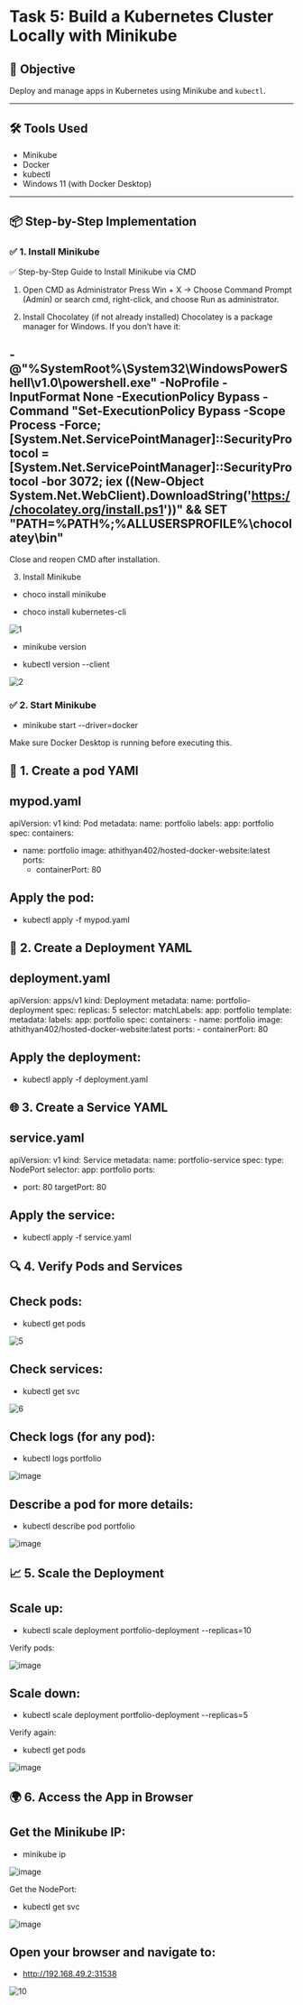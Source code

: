 # Task 5: Build a Kubernetes Cluster Locally with Minikube

## 🎯 Objective
Deploy and manage apps in Kubernetes using Minikube and `kubectl`.

---

## 🛠 Tools Used
- Minikube
- Docker
- kubectl
- Windows 11 (with Docker Desktop)

---

## 📦 Step-by-Step Implementation
### ✅ 1. Install Minikube
✅ Step-by-Step Guide to Install Minikube via CMD
1. Open CMD as Administrator
Press Win + X → Choose Command Prompt (Admin) or search cmd, right-click, and choose Run as administrator.

2. Install Chocolatey (if not already installed)
Chocolatey is a package manager for Windows. If you don’t have it:

## - @"%SystemRoot%\System32\WindowsPowerShell\v1.0\powershell.exe" -NoProfile -InputFormat None -ExecutionPolicy Bypass -Command "Set-ExecutionPolicy Bypass -Scope Process -Force; [System.Net.ServicePointManager]::SecurityProtocol = [System.Net.ServicePointManager]::SecurityProtocol -bor 3072; iex ((New-Object System.Net.WebClient).DownloadString('https://chocolatey.org/install.ps1'))" && SET "PATH=%PATH%;%ALLUSERSPROFILE%\chocolatey\bin"

Close and reopen CMD after installation.

3. Install Minikube

- choco install minikube

- choco install kubernetes-cli

![1](https://github.com/user-attachments/assets/1630c954-7ac1-4f81-b7a5-5ef7eeaf6f35)

- minikube version

- kubectl version --client


![2](https://github.com/user-attachments/assets/684705df-c397-4c4d-a5e6-df3a88d16e7c)

### ✅ 2. Start Minikube

- minikube start --driver=docker

Make sure Docker Desktop is running before executing this.

## 📁 1. Create a pod YAMl
## mypod.yaml

apiVersion: v1
kind: Pod
metadata:
  name: portfolio
  labels:
    app: portfolio
spec:
  containers:
  - name: portfolio
    image: athithyan402/hosted-docker-website:latest
    ports:
    - containerPort: 80
   
## Apply the pod:

- kubectl apply -f mypod.yaml

## 📁 2. Create a Deployment YAML
## deployment.yaml

apiVersion: apps/v1
kind: Deployment
metadata:
  name: portfolio-deployment
spec:
  replicas: 5
  selector:
    matchLabels:
      app: portfolio
  template:
    metadata:
      labels:
        app: portfolio
    spec:
      containers:
      - name: portfolio
        image: athithyan402/hosted-docker-website:latest
        ports:
        - containerPort: 80
## Apply the deployment:

- kubectl apply -f deployment.yaml
 
## 🌐 3. Create a Service YAML
## service.yaml

apiVersion: v1
kind: Service
metadata:
  name: portfolio-service
spec:
  type: NodePort
  selector:
    app: portfolio
  ports:
  - port: 80
    targetPort: 80
    
## Apply the service:

- kubectl apply -f service.yaml
  
## 🔍 4. Verify Pods and Services
## Check pods:

- kubectl get pods

![5](https://github.com/user-attachments/assets/2ad9683e-fb58-42cc-8f32-84b59c6eaee9)

## Check services:

- kubectl get svc

![6](https://github.com/user-attachments/assets/0c001c50-a576-47c2-836c-97af86d62da7)

## Check logs (for any pod):

- kubectl logs portfolio

![image](https://github.com/user-attachments/assets/d27d3ad6-d4d4-4b80-96a6-eed8fd883f83)

## Describe a pod for more details:

- kubectl describe pod portfolio

![image](https://github.com/user-attachments/assets/6828b498-2e11-4838-9d38-5ce14416e711)

## 📈 5. Scale the Deployment
## Scale up:

- kubectl scale deployment portfolio-deployment --replicas=10

Verify pods:

![image](https://github.com/user-attachments/assets/9748ce78-ab13-473a-b6e8-b9615fe33722)

## Scale down:

- kubectl scale deployment portfolio-deployment --replicas=5


Verify again:

- kubectl get pods

![image](https://github.com/user-attachments/assets/101ce9c8-c3fd-4979-998f-1b9bac95097e)


## 🌍 6. Access the App in Browser
## Get the Minikube IP:

- minikube ip

![image](https://github.com/user-attachments/assets/fe994f75-3522-47f9-a613-6a9dd10cc642)


Get the NodePort:

- kubectl get svc

![image](https://github.com/user-attachments/assets/cadbe1b8-6c94-450e-984e-8456dd3e0eb6)


## Open your browser and navigate to:

- http://192.168.49.2:31538

![10](https://github.com/user-attachments/assets/8fa4daeb-8194-41cb-afcc-71399f51a887)
